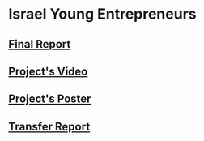 # Israel Young Entrepreneurs

## [Final Report](https://github.com/afek590/Israel-Young-Entrepreneurs/blob/master/Documents/Project%20phases/Final%20Report.docx)

## [Project's Video](https://youtu.be/LXz3cB7HWFc)

## [Project's Poster](https://github.com/afek590/Israel-Young-Entrepreneurs/blob/master/Documents/poster.pdf)

## [Transfer Report](https://github.com/afek590/Israel-Young-Entrepreneurs/blob/master/Documents/Project%20phases/Transfer.docx)

